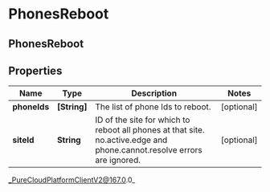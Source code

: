 # PhonesReboot

## PhonesReboot

## Properties

|Name | Type | Description | Notes|
|------------ | ------------- | ------------- | -------------|
| **phoneIds** | **[String]** | The list of phone Ids to reboot. | [optional] |
| **siteId** | **String** | ID of the site for which to reboot all phones at that site. no.active.edge and phone.cannot.resolve errors are ignored. | [optional] |



_PureCloudPlatformClientV2@167.0.0_
